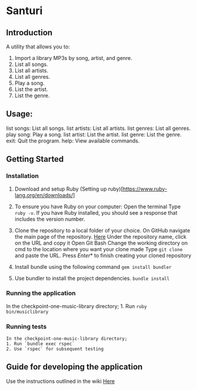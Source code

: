 # Santuri

## Introduction

A utility that allows you to:
   1. Import a library MP3s by song, artist, and genre.
   2. List all songs.
   3. List all artists.
   4. List all genres.
   5. Play a song.
   6. List the artist.
   7. List the genre.

## Usage:

   list songs:     List all songs.
   list artists:   List all artists.
   list genres:    List all genres.
   play song:      Play a song.
   list artist:    List the artist.
   list genre:     List the genre.
   exit:           Quit the program.
   help:           View available commands.

## Getting Started

   ### Installation
   1. Download and setup Ruby
       (Setting up ruby)[https://www.ruby-lang.org/en/downloads/]

   2. To ensure you have Ruby on your computer:
       Open the terminal
       Type `ruby -v`.
       If you have Ruby installed, you should see a response that includes the version number.

   3. Clone the repository to a local folder of your choice.
       On GitHub navigate the main page of the repository. [Here](https://github.com/andela-amagana/checkpoint-one-music-library-)
       Under the repository name, click on the URL and copy it
       Open Git Bash
       Change the working directory on cmd to the location where you want your clone made
       Type `git clone` and paste the URL. Press *Enter** to finish creating your cloned repository
 
   4. Install bundle using the following command
       `gem install bundler`

   5. Use bundler to install the project dependencies.
       `bundle install`
 
   ### Running the application
   In the checkpoint-one-music-library directory;
    1. Run `ruby bin/musiclibrary`
    
   ### Running tests
    In the checkpoint-one-music-library directory;
    1. Run `bundle exec rspec`
    2. Use `rspec` for subsequent testing

## Guide for developing the application
Use the instructions outlined in the wiki [Here](https://github.com/andela-amagana/checkpoint-one-music-library-/wiki)
